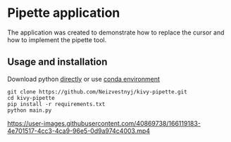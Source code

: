 # Pipette application

The application was created to demonstrate how to replace the cursor and how to implement the pipette tool.

## Usage and installation
Download python [directly](https://www.python.org/downloads/) or use [conda environment](https://www.anaconda.com/products/distribution)

```shell
git clone https://github.com/Neizvestnyj/kivy-pipette.git
cd kivy-pipette
pip install -r requirements.txt
python main.py
```

https://user-images.githubusercontent.com/40869738/166119183-4e701517-4cc3-4ca9-96e5-0d9a974c4003.mp4
